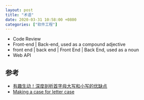 ```yaml
---
layout: post
title: "术语"
date: 2020-03-31 10:58:00 +0800
categories: ["软件工程"]
---
```


- Code Review
- Front-end | Back-end, used as a compound adjective
- front end | back end | Front End | Back End, used as a noun
- Web API

## 参考

- [有趣生动！深度剖析首字母大写和小写的优缺点](https://www.uisdc.com/lowercase-uppercase-pros-and-cons)
- [Making a case for letter case](https://medium.com/@jsaito/making-a-case-for-letter-case-19d09f653c98#.31hbrgs5v)
